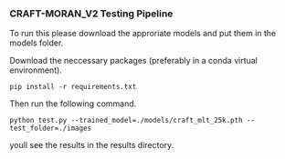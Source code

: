### CRAFT-MORAN_V2 Testing Pipeline

To run this please download the approriate models and put them in the models folder.

Download the neccessary packages (preferably in a conda virtual environment).

```
pip install -r requirements.txt
```

Then run the following command.

```
python test.py --trained_model=./models/craft_mlt_25k.pth --test_folder=./images
```

youll see the results in the results directory.